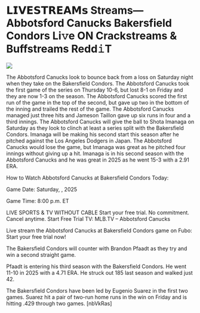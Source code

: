# 𝗟𝗜𝗩𝗘𝗦𝗧𝗥𝗘𝗔𝗠𝘀 Streams— Abbotsford Canucks Bakersfield Condors Li𝚟e ON Crackstreams & Buffstreams Redd𝚒T  
  
  
[![](https://i.imgur.com/qSNzIqt.png)](https://movie.rssnews.media/KdwHoAM.php)  
  
The Abbotsford Canucks look to bounce back from a loss on Saturday night when they take on the Bakersfield Condors. The Abbotsford Canucks took the first game of the series on Thursday 10-6, but lost 8-1 on Friday and they are now 1-3 on the season. The Abbotsford Canucks scored the first run of the game in the top of the second, but gave up two in the bottom of the inning and trailed the rest of the game. The Abbotsford Canucks managed just three hits and Jameson Taillon gave up six runs in four and a third innings. The Abbotsford Canucks will give the ball to Shota Imanaga on Saturday as they look to clinch at least a series split with the Bakersfield Condors. Imanaga will be making his second start this season after he pitched against the Los Angeles Dodgers in Japan. The Abbotsford Canucks would lose the game, but Imanaga was great as he pitched four innings without giving up a hit. Imanaga is in his second season with the Abbotsford Canucks and he was great in 2025 as he went 15-3 with a 2.91 ERA.

How to Watch Abbotsford Canucks at Bakersfield Condors Today:

Game Date: Saturday, , 2025

Game Time: 8:00 p.m. ET

LIVE SPORTS & TV WITHOUT CABLE
Start your free trial. No commitment. Cancel anytime.
Start Free Trial
TV: MLB.TV – Abbotsford Canucks

Live stream the Abbotsford Canucks at Bakersfield Condors game on Fubo: Start your free trial now!

The Bakersfield Condors will counter with Brandon Pfaadt as they try and win a second straight game.

Pfaadt is entering his third season with the Bakersfield Condors. He went 11-10 in 2025 with a 4.71 ERA. He struck out 185 last season and walked just 42.

The Bakersfield Condors have been led by Eugenio Suarez in the first two games. Suarez hit a pair of two-run home runs in the win on Friday and is hitting .429 through two games. [nbVkRas]